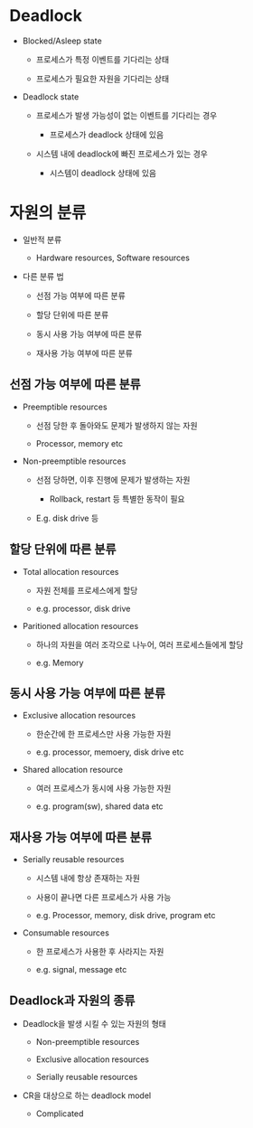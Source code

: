 

# Deadlock

- Blocked/Asleep state
  
  - 프로세스가 특정 이벤트를 기다리는 상태
  
  - 프로세스가 필요한 자원을 기다리는 상태

- Deadlock state
  
  - 프로세스가 발생 가능성이 없는 이벤트를 기다리는 경우
    
    - 프로세스가 deadlock 상태에 있음
  
  - 시스템 내에 deadlock에 빠진 프로세스가 있는 경우
    
    - 시스템이 deadlock 상태에 있음

# 자원의 분류

- 일반적 분류
  
  - Hardware resources, Software resources

- 다른 분류 법
  
  - 선점 가능 여부에 따른 분류
  
  - 할당 단위에 따른 분류
  
  - 동시 사용 가능 여부에 따른 분류
  
  - 재사용 가능 여부에 따른 분류

## 선점 가능 여부에 따른 분류

- Preemptible resources
  
  - 선점 당한 후 돌아와도 문제가 발생하지 않는 자원
  
  - Processor, memory etc

- Non-preemptible resources
  
  - 선점 당하면, 이후 진행에 문제가 발생하는 자원
    
    - Rollback, restart 등 특별한 동작이 필요
  
  - E.g. disk drive 등

## 할당 단위에 따른 분류

- Total allocation resources
  
  - 자원 전체를 프로세스에게 할당
  
  - e.g. processor, disk drive

- Paritioned allocation resources
  
  - 하나의 자원을 여러 조각으로 나누어, 여러 프로세스들에게 할당
  
  - e.g. Memory

## 동시 사용 가능 여부에 따른 분류

- Exclusive allocation resources
  
  - 한순간에 한 프로세스만 사용 가능한 자원
  
  - e.g. processor, memoery, disk drive etc

- Shared allocation resource
  
  - 여러 프로세스가 동시에 사용 가능한 자원
  
  - e.g. program(sw), shared data etc

## 재사용 가능 여부에 따른 분류

- Serially reusable resources
  
  - 시스템 내에 항상 존재하는 자원
  
  - 사용이 끝나면 다른 프로세스가 사용 가능
  
  - e.g. Processor, memory, disk drive, program etc

- Consumable resources
  
  - 한 프로세스가 사용한 후 사라지는 자원
  
  - e.g. signal, message etc

## Deadlock과 자원의 종류

- Deadlock을 발생 시킬 수 있는 자원의 형태
  
  - Non-preemptible resources
  
  - Exclusive allocation resources
  
  - Serially reusable resources

- CR을 대상으로 하는 deadlock model
  
  - Complicated
